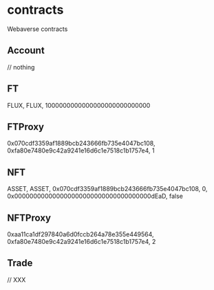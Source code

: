 # contracts
Webaverse contracts

## Account
// nothing
## FT
FLUX, FLUX, 1000000000000000000000000000
## FTProxy
0x070cdf3359af1889bcb243666fb735e4047bc108, 0xfa80e7480e9c42a9241e16d6c1e7518c1b1757e4, 1
## NFT
ASSET, ASSET, 0x070cdf3359af1889bcb243666fb735e4047bc108, 0, 0x000000000000000000000000000000000000dEaD, false
## NFTProxy
0xaa11ca1df297840a6d0fccb264a78e355e449564, 0xfa80e7480e9c42a9241e16d6c1e7518c1b1757e4, 2
## Trade
// XXX
